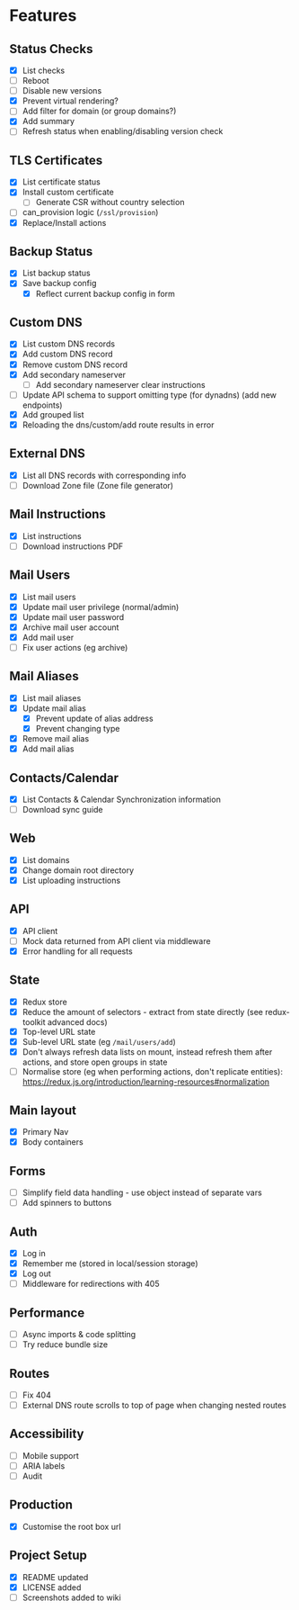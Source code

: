 # Features

## Status Checks

- [x] List checks
- [ ] Reboot
- [ ] Disable new versions
- [x] Prevent virtual rendering?
- [ ] Add filter for domain (or group domains?)
- [x] Add summary
- [ ] Refresh status when enabling/disabling version check

## TLS Certificates

- [x] List certificate status
- [x] Install custom certificate
  - [ ] Generate CSR without country selection
- [ ] can_provision logic (`/ssl/provision`)
- [x] Replace/Install actions

## Backup Status

- [x] List backup status
- [x] Save backup config
  - [x] Reflect current backup config in form

## Custom DNS

- [x] List custom DNS records
- [x] Add custom DNS record
- [x] Remove custom DNS record
- [x] Add secondary nameserver
  - [ ] Add secondary nameserver clear instructions
- [ ] Update API schema to support omitting type (for dynadns) (add new endpoints)
- [x] Add grouped list
- [x] Reloading the dns/custom/add route results in error

## External DNS

- [x] List all DNS records with corresponding info
- [ ] Download Zone file (Zone file generator)

## Mail Instructions

- [x] List instructions
- [ ] Download instructions PDF

## Mail Users

- [x] List mail users
- [x] Update mail user privilege (normal/admin)
- [x] Update mail user password
- [x] Archive mail user account
- [x] Add mail user
- [ ] Fix user actions (eg archive)

## Mail Aliases

- [x] List mail aliases
- [x] Update mail alias
  - [x] Prevent update of alias address
  - [x] Prevent changing type
- [x] Remove mail alias
- [x] Add mail alias

## Contacts/Calendar

- [x] List Contacts & Calendar Synchronization information
- [ ] Download sync guide

## Web

- [x] List domains
- [x] Change domain root directory
- [x] List uploading instructions

## API

- [x] API client
- [ ] Mock data returned from API client via middleware
- [x] Error handling for all requests

## State

- [x] Redux store
- [x] Reduce the amount of selectors - extract from state directly (see redux-toolkit advanced docs)
- [x] Top-level URL state
- [x] Sub-level URL state (eg `/mail/users/add`)
- [x] Don't always refresh data lists on mount, instead refresh them after actions, and store open groups in state
- [ ] Normalise store (eg when performing actions, don't replicate entities): https://redux.js.org/introduction/learning-resources#normalization

## Main layout

- [x] Primary Nav
- [x] Body containers

## Forms

- [ ] Simplify field data handling - use object instead of separate vars
- [ ] Add spinners to buttons

## Auth

- [x] Log in
- [x] Remember me (stored in local/session storage)
- [x] Log out
- [ ] Middleware for redirections with 405

## Performance

- [ ] Async imports & code splitting
- [ ] Try reduce bundle size

## Routes

- [ ] Fix 404
- [ ] External DNS route scrolls to top of page when changing nested routes

## Accessibility

- [ ] Mobile support
- [ ] ARIA labels
- [ ] Audit

## Production

- [x] Customise the root box url

## Project Setup

- [x] README updated
- [x] LICENSE added
- [ ] Screenshots added to wiki
